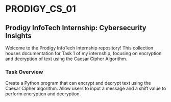 # PRODIGY_CS_01
## Prodigy InfoTech Internship: Cybersecurity Insights

Welcome to the Prodigy InfoTech Internship repository! This collection houses documentation for Task 1 of my internship, focusing on encryption and decryption of text using the Caesar Cipher Algorithm.

### Task Overview
Create a Python program that can encrypt and decrypt text using the Caesar Cipher algorithm. Allow users to input a message and a
shift value to perform encryption and decryption.
